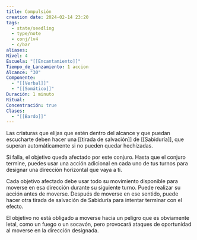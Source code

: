 ```yaml
---
title: Compulsión
creation date: 2024-02-14 23:20
tags:
  - state/seedling
  - type/note
  - conj/lv4
  - c/bar
aliases: 
Nivel: 4
Escuela: "[[Encantamiento]]"
Tiempo_de_Lanzamiento: 1 accion
Alcance: "30"
Componente:
  - "[[Verbal]]"
  - "[[Somático]]"
Duración: 1 minuto
Ritual: 
Concentración: true
Clases:
  - "[[Bardo]]"
---
```

Las criaturas que elijas que estén dentro del alcance y que puedan escucharte deben hacer una [[tirada de salvación]] de [[Sabiduría]], que superan automáticamente si no pueden quedar hechizadas. 

Si falla, el objetivo queda afectado por este conjuro. Hasta que el conjuro termine, puedes usar una acción adicional en cada uno de tus turnos para designar una dirección horizontal que vaya a ti. 

Cada objetivo afectado debe usar todo su movimiento disponible para moverse en esa dirección durante su siguiente turno. Puede realizar su acción antes de moverse. Después de moverse en ese sentido, puede hacer otra tirada de salvación de Sabiduría para intentar terminar con el efecto.

El objetivo no está obligado a moverse hacia un peligro que es obviamente letal, como un fuego o un socavón, pero provocará ataques de oportunidad al moverse en la dirección designada.